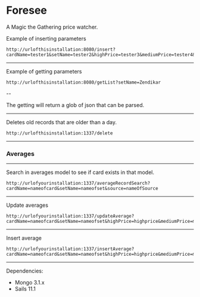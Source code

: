 # Foresee

A Magic the Gathering price watcher.  


Example of inserting parameters

````
http://urlofthisinstallation:8080/insert?cardName=tester1&setName=tester2&highPrice=tester3&mediumPrice=tester4&lowPrice=tester5&source=Starcity
````

----

Example of getting parameters

````
http://urlofthisinstallation:8080/getList?setName=Zendikar
````
--

The getting will return a glob of json that can be parsed.

----

Deletes old records that are older than a day.

````
http://urlofthisinstallation:1337/delete
````

----

### Averages

----

Search in averages model to see if card exists in that model.

````
http://urlofyourinstallation:1337/averageRecordSearch?cardName=nameofcard&setName=nameofset&source=nameOfSource
````
----

Update averages

````
http://urlofyourinstallation:1337/updateAverage?cardName=nameofcard&setName=nameofset&highPrice=highprice&mediumPrice=mediumprice&lowPrice=lowprice&averageHighPrice=averagehighprice&averageMedPrice=averagemediumprice&averageLowPrice=averagelowprice
````

----

Insert average

````
http://urlofyourinstallation:1337/insertAverage?cardName=nameofcard&setName=nameofset&highPrice=highprice&mediumPrice=mediumprice&lowPrice=lowprice&averageHighPrice=averagehighprice&averageMedPrice=averagemediumprice&averageLowPrice=averagelowprice
````

----

Dependencies:


* Mongo 3.1.x
* Sails 11.1
